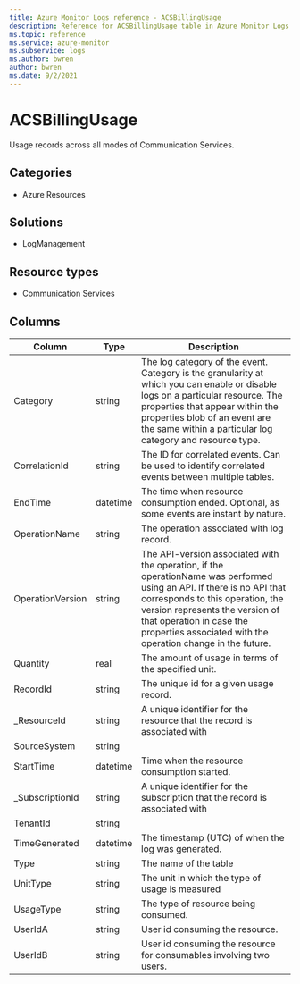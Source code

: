 ```yaml
---
title: Azure Monitor Logs reference - ACSBillingUsage
description: Reference for ACSBillingUsage table in Azure Monitor Logs.
ms.topic: reference
ms.service: azure-monitor
ms.subservice: logs
ms.author: bwren
author: bwren
ms.date: 9/2/2021
---
```


# ACSBillingUsage

 Usage records across all modes of Communication Services.

## Categories

- Azure Resources
## Solutions

- LogManagement
## Resource types

- Communication Services




## Columns

|Column|Type|Description|
|---|---|---|
|Category|string|The log category of the event. Category is the granularity at which you can enable or disable logs on a particular resource. The properties that appear within the properties blob of an event are the same within a particular log category and resource type.|
|CorrelationId|string|The ID for correlated events. Can be used to identify correlated events between multiple tables.|
|EndTime|datetime|The time when resource consumption ended. Optional, as some events are instant by nature.|
|OperationName|string|The operation associated with log record.|
|OperationVersion|string|The API-version associated with the operation, if the operationName was performed using an API. If there is no API that corresponds to this operation, the version represents the version of that operation in case the properties associated with the operation change in the future.|
|Quantity|real|The amount of usage in terms of the specified unit.|
|RecordId|string|The unique id for a given usage record.|
|_ResourceId|string|A unique identifier for the resource that the record is associated with|
|SourceSystem|string||
|StartTime|datetime|Time when the resource consumption started.|
|_SubscriptionId|string|A unique identifier for the subscription that the record is associated with|
|TenantId|string||
|TimeGenerated|datetime|The timestamp (UTC) of when the log was generated.|
|Type|string|The name of the table|
|UnitType|string|The unit in which the type of usage is measured|
|UsageType|string|The type of resource being consumed.|
|UserIdA|string|User id consuming the resource.|
|UserIdB|string|User id consuming the resource for consumables involving two users.|
